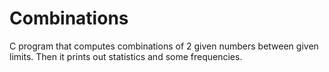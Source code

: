 # Combinations
C program that computes combinations of 2 given numbers between given limits. Then it prints out statistics and some frequencies.
